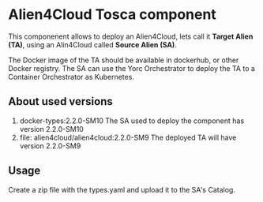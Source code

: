 # Alien4Cloud Tosca component

This componenent allows to deploy an Alien4Cloud, lets call it **Target Alien (TA)**, using an Alin4Cloud called **Source Alien (SA)**.

The Docker image of the TA should be available in dockerhub, or other Docker registry.
The SA can use the Yorc Orchestrator to deploy the TA to a Container Orchestrator as Kubernetes.

## About used versions

1. docker-types:2.2.0-SM10 The SA used to deploy the component has version 2.2.0-SM10
2. file: alien4cloud/alien4cloud:2.2.0-SM9 The deployed TA will have version 2.2.0-SM9

## Usage

Create a zip file with the types.yaml and upload it to the SA's Catalog.
  
